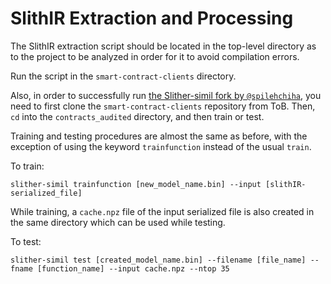 # SlithIR Extraction and Processing

The SlithIR extraction script should be located in the top-level directory as to the project to be analyzed in order for it to avoid compilation errors.

Run the script in the `smart-contract-clients` directory.

Also, in order to successfully run [the Slither-simil fork by `@spilehchiha`](https://github.com/spilehchiha/slither), you need to first clone the `smart-contract-clients` repository from ToB.
Then, `cd` into the `contracts_audited` directory, and then train or test.

Training and testing procedures are almost the same as before, with the exception of using the keyword `trainfunction` instead of the usual `train`.

To train:
```
slither-simil trainfunction [new_model_name.bin] --input [slithIR-serialized_file]
```

While training, a `cache.npz` file of the input serialized file is also created in the same directory which can be used while testing.

To test:
```
slither-simil test [created_model_name.bin] --filename [file_name] --fname [function_name] --input cache.npz --ntop 35
```


